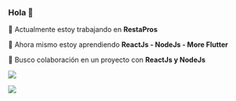 ### Hola 👋


🔭 Actualmente estoy trabajando en **RestaPros**

🌱 Ahora mismo estoy aprendiendo  **ReactJs - NodeJs - More Flutter**

👯 Busco colaboración en un proyecto con **ReactJs y NodeJs**
<!--
- 🤔 I’m looking for help with ...
- 💬 Ask me about ...
- 📫 How to reach me: ...
- 😄 Pronouns: ...
- ⚡ Fun fact: ...
-->
<img src="https://github-readme-stats.vercel.app/api?username=boanergepro&&show_icons=true&title_color=FF6F00&icon_color=FF6F00&text_color=daf7dc&bg_color=252850">

<a href="https://codetrace.com/users/boanergepro"><img src="https://codetrace.com/widget/boanergepro" /></a>
